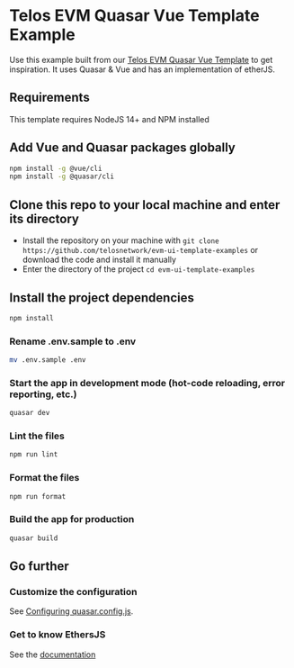 # Telos EVM Quasar Vue Template Example

Use this example built from our [Telos EVM Quasar Vue Template](https://github.com/telosnetwork/evm-ui-template) to get inspiration. It uses Quasar & Vue and has an implementation of etherJS. 

## Requirements

This template requires NodeJS 14+ and NPM installed

## Add Vue and Quasar packages globally
```bash
npm install -g @vue/cli
npm install -g @quasar/cli
```

## Clone this repo to your local machine and enter its directory
- Install the repository on your machine with ```git clone https://github.com/telosnetwork/evm-ui-template-examples``` or download the code and install it manually
- Enter the directory of the project ```cd evm-ui-template-examples```

## Install the project dependencies
```bash
npm install
```

### Rename .env.sample to .env 
```bash
mv .env.sample .env
```

### Start the app in development mode (hot-code reloading, error reporting, etc.)
```bash
quasar dev
```


### Lint the files
```bash
npm run lint
```


### Format the files
```bash
npm run format
```



### Build the app for production
```bash
quasar build
```

## Go further

### Customize the configuration
See [Configuring quasar.config.js](https://v2.quasar.dev/quasar-cli-webpack/quasar-config-js).

### Get to know EthersJS
See the [documentation](https://docs.ethers.io/v5/)
